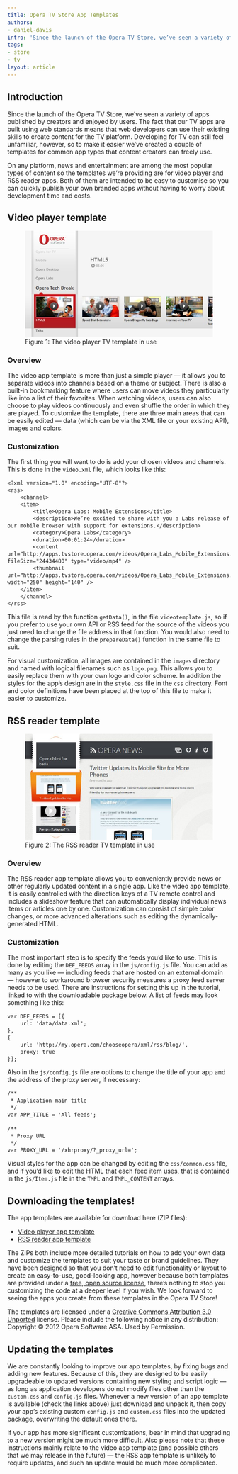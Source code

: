 ```yaml
---
title: Opera TV Store App Templates
authors:
- daniel-davis
intro: 'Since the launch of the Opera TV Store, we’ve seen a variety of apps published by creators and enjoyed by users. The fact that our TV apps are built using web standards means that web developers can use their existing skills to create content for the TV platform. Developing for TV can still feel unfamiliar, however, so to make it easier we’ve created a couple of templates for common types of apps that content creators can freely use.'
tags:
- store
- tv
layout: article
---
```


## Introduction

Since the launch of the Opera TV Store, we’ve seen a variety of apps published by creators and enjoyed by users. The fact that our TV apps are built using web standards means that web developers can use their existing skills to create content for the TV platform. Developing for TV can still feel unfamiliar, however, so to make it easier we’ve created a couple of templates for common app types that content creators can freely use.

On any platform, news and entertainment are among the most popular types of content so the templates we’re providing are for video player and RSS reader apps. Both of them are intended to be easy to customise so you can quickly publish your own branded apps without having to worry about development time and costs.

## Video player template

<figure id="figure-1">
	<img src="/articles/opera-tv-store-app-templates/video-app-template.jpg" alt="Screenshot showing the video player TV app in use">
	<figcaption markdown="span">Figure 1: The video player TV template in use</figcaption>
</figure>

### Overview

The video app template is more than just a simple player — it allows you to separate videos into channels based on a theme or subject. There is also a built-in bookmarking feature where users can move videos they particularly like into a list of their favorites. When watching videos, users can also choose to play videos continuously and even shuffle the order in which they are played. To customize the template, there are three main areas that can be easily edited — data (which can be via the XML file or your existing API), images and colors.

### Customization

The first thing you will want to do is add your chosen videos and channels. This is done in the `video.xml` file, which looks like this:

	<?xml version="1.0" encoding="UTF-8"?>
	<rss>
		<channel>
		<item>
			<title>Opera Labs: Mobile Extensions</title>
			<description>We’re excited to share with you a Labs release of our mobile browser with support for extensions.</description>
			<category>Opera Labs</category>
			<duration>00:01:24</duration>
			<content url="http://apps.tvstore.opera.com/videos/Opera_Labs_Mobile_Extensions.mp4" fileSize="24434480" type="video/mp4" />
			<thumbnail url="http://apps.tvstore.opera.com/videos/Opera_Labs_Mobile_Extensions.jpg" width="250" height="140" />
		</item>
		</channel>
	</rss>

This file is read by the function `getData()`, in the file `videotemplate.js`, so if you prefer to use your own API or RSS feed for the source of the videos you just need to change the file address in that function. You would also need to change the parsing rules in the `prepareData()` function in the same file to suit.

For visual customization, all images are contained in the `images` directory and named with logical filenames such as `logo.png`. This allows you to easily replace them with your own logo and color scheme. In addition the styles for the app’s design are in the `style.css` file in the `css` directory. Font and color definitions have been placed at the top of this file to make it easier to customize.

## RSS reader template

<figure id="figure-2">
	<img src="/articles/opera-tv-store-app-templates/rss-app-template.jpg" alt="Screenshot showing the RSS reader TV app in use">
	<figcaption markdown="span">Figure 2: The RSS reader TV template in use</figcaption>
</figure>

### Overview

The RSS reader app template allows you to conveniently provide news or other regularly updated content in a single app. Like the video app template, it is easily controlled with the direction keys of a TV remote control and includes a slideshow feature that can automatically display individual news items or articles one by one. Customization can consist of simple color changes, or more advanced alterations such as editing the dynamically-generated HTML.

### Customization

The most important step is to specify the feeds you’d like to use. This is done by editing the `DEF_FEEDS` array in the `js/config.js` file. You can add as many as you like — including feeds that are hosted on an external domain — however to workaround browser security measures a proxy feed server needs to be used. There are instructions for setting this up in the tutorial, linked to with the downloadable package below. A list of feeds may look something like this:

	var DEF_FEEDS = [{
		url: 'data/data.xml';
	},
	{
		url: 'http://my.opera.com/chooseopera/xml/rss/blog/',
		proxy: true
	}];

Also in the `js/config.js` file are options to change the title of your app and the address of the proxy server, if necessary:

	/**
	 * Application main title
	 */
	var APP_TITLE = 'All feeds';

	/**
	 * Proxy URL
	 */
	var PROXY_URL = '/xhrproxy/?_proxy_url=';

Visual styles for the app can be changed by editing the `css/common.css` file, and if you’d like to edit the HTML that each feed item uses, that is contained in the `js/Item.js` file in the `TMPL` and `TMPL_CONTENT` arrays.

## Downloading the templates!

The app templates are available for download here (ZIP files):

- [Video player app template][3]
- [RSS reader app template][4]

[3]: http://apps.tvstore.opera.com/templates/videotemplate.zip
[4]: http://apps.tvstore.opera.com/templates/rssreader.zip

The ZIPs both include more detailed tutorials on how to add your own data and customize the templates to suit your taste or brand guidelines. They have been designed so that you don’t need to edit functionality or layout to create an easy-to-use, good-looking app, however because both templates are provided under a [free, open source license][5], there’s nothing to stop you customizing the code at a deeper level if you wish. We look forward to seeing the apps you create from these templates in the Opera TV Store!

[5]: http://creativecommons.org/licenses/by/3.0/

The templates are licensed under a [Creative Commons Attribution 3.0 Unported][6] license. Please include the following notice in any distribution: Copyright © 2012 Opera Software ASA. Used by Permission.

[6]: http://creativecommons.org/licenses/by/3.0/

## Updating the templates

We are constantly looking to improve our app templates, by fixing bugs and adding new features. Because of this, they are designed to be easily upgradeable to updated versions containing new styling and script logic — as long as application developers do not modify files other than the `custom.css` and `config.js` files. Whenever a new version of an app template is available (check the links above) just download and unpack it, then copy your app’s existing custom `config.js` and `custom.css` files into the updated package, overwriting the default ones there.

If your app has more significant customizations, bear in mind that upgrading to a new version might be much more difficult. Also please note that these instructions mainly relate to the video app template (and possible others that we may release in the future) — the RSS app template is unlikely to require updates, and such an update would be much more complicated.